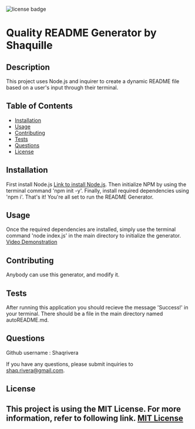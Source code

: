 ![license badge](https://img.shields.io/badge/license-MIT-blue)
  # Quality README Generator by Shaquille
  ## Description
  This project uses Node.js and inquirer to create a dynamic README file based on a user's input through their terminal.
  ## Table of Contents
  - [Installation](#installation)
  - [Usage](#usage)
  - [Contributing](#contributing)
  - [Tests](#tests)
  - [Questions](#questions)
  - [License](#license)
  ## Installation
  First install Node.js [Link to install Node.js](https://nodejs.org/en/download/). Then initialize NPM by using the terminal command 'npm init -y'. Finally, install required dependencies using 'npm i'. That's it! You're all set to run the README Generator.
  ## Usage
  Once the required dependencies are installed, simply use the terminal command 'node index.js' in the main directory to initialize the generator.
  [Video Demonstration](https://drive.google.com/file/d/1M2rVjMBbsWpmj5ug1NZQjRf5ODFtbopT/view?usp=sharing)
  
  ## Contributing
  Anybody can use this generator, and modify it.
  ## Tests
  After running this application you should recieve the message 'Success!' in your terminal. There should be a file in the main directory named autoREADME.md.
  
  ## Questions
  Github username : Shaqrivera
  
  If you have any questions, please submit inquiries to shaq.rivera@gmail.com.
  
  ## License
  This project is using the MIT License. For more information, refer to following link.
    [MIT License](https://spdx.org/licenses/MIT.htm)
  ---